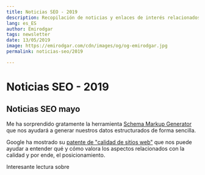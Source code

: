 ```yaml
---
title: Noticias SEO - 2019
description: Recopilación de noticias y enlaces de interés relacionados con el SEO y Marketing digital
lang: es_ES
author: Emirodgar
tags: newsletter
date: 13/05/2019
image: https://emirodgar.com/cdn/images/og/og-emirodgar.jpg
permalink: noticias-seo/2019

---
```


# Noticias SEO - 2019

## Noticias SEO mayo

Me ha sorprendido gratamente la herramienta [Schema Markup Generator](https://technicalseo.com/tools/schema-markup-generator/) que nos ayudará a generar nuestros datos estructurados de forma sencilla.

Google ha mostrado su [patente de "calidad de sitios web"](https://patents.google.com/patent/US9031929B1/en) que nos puede ayudar a entender qué y cómo valora los aspectos relacionados con la calidad y por ende, el posicionamiento.

Interesante lectura sobre
<!--stackedit_data:
eyJoaXN0b3J5IjpbMTc2MDQ3NDMwM119
-->
